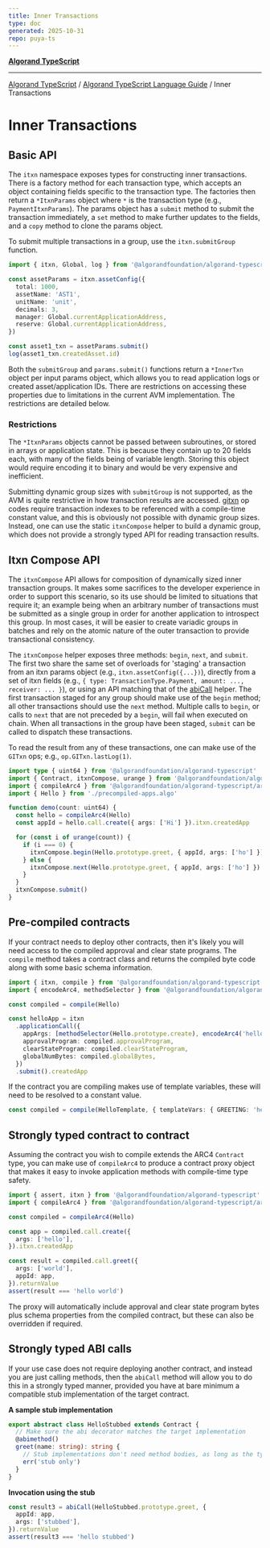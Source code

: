 ```yaml
---
title: Inner Transactions
type: doc
generated: 2025-10-31
repo: puya-ts
---
```

[**Algorand TypeScript**](../../README.md)

***

[Algorand TypeScript](../../modules.md) / [Algorand TypeScript Language Guide](../Algorand-TypeScript-Language-Guide.md) / Inner Transactions

# Inner Transactions

## Basic API

The `itxn` namespace exposes types for constructing inner transactions. There is a factory method for each transaction type, which accepts an object containing fields specific to the transaction type. The factories then return a `*ItxnParams` object where `*` is the transaction type (e.g., `PaymentItxnParams`). The params object has a `submit` method to submit the transaction immediately, a `set` method to make further updates to the fields, and a `copy` method to clone the params object.

To submit multiple transactions in a group, use the `itxn.submitGroup` function.

```ts
import { itxn, Global, log } from '@algorandfoundation/algorand-typescript'

const assetParams = itxn.assetConfig({
  total: 1000,
  assetName: 'AST1',
  unitName: 'unit',
  decimals: 3,
  manager: Global.currentApplicationAddress,
  reserve: Global.currentApplicationAddress,
})

const asset1_txn = assetParams.submit()
log(asset1_txn.createdAsset.id)
```

Both the `submitGroup` and `params.submit()` functions return a `*InnerTxn` object per input params object, which allows you to read application logs or created asset/application IDs. There are restrictions on accessing these properties due to limitations in the current AVM implementation. The restrictions are detailed below.

### Restrictions

The `*ItxnParams` objects cannot be passed between subroutines, or stored in arrays or application state. This is because they contain up to 20 fields each, with many of the fields being of variable length. Storing this object would require encoding it to binary and would be very expensive and inefficient.

Submitting dynamic group sizes with `submitGroup` is not supported, as the AVM is quite restrictive in how transaction results are accessed. [gitxn](https://developer.algorand.org/docs/get-details/dapps/avm/teal/opcodes/v11/#gitxn) op codes require transaction indexes to be referenced with a compile-time constant value, and this is obviously not possible with dynamic group sizes. Instead, one can use the static `itxnCompose` helper to build a dynamic group, which does not provide a strongly typed API for reading transaction results.

## Itxn Compose API

The `itxnCompose` API allows for composition of dynamically sized inner transaction groups. It makes some sacrifices to the developer experience in order to support this scenario, so its use should be limited to situations that require it; an example being when an arbitrary number of transactions must be submitted as a single group in order for another application to introspect this group. In most cases, it will be easier to create variadic groups in batches and rely on the atomic nature of the outer transaction to provide transactional consistency.

The `itxnCompose` helper exposes three methods: `begin`, `next`, and `submit`. The first two share the same set of overloads for 'staging' a transaction from an itxn params object (e.g., `itxn.assetConfig({...})`), directly from a set of itxn fields (e.g., `{ type: TransactionType.Payment, amount: ..., receiver: ... }`), or using an API matching that of the [abiCall](#strongly-typed-abi-calls) helper. The first transaction staged for any group should make use of the `begin` method; all other transactions should use the `next` method. Multiple calls to `begin`, or calls to `next` that are not preceded by a `begin`, will fail when executed on chain. When all transactions in the group have been staged, `submit` can be called to dispatch these transactions.

To read the result from any of these transactions, one can make use of the `GITxn` ops; e.g., `op.GITxn.lastLog(1)`.

```ts
import type { uint64 } from '@algorandfoundation/algorand-typescript'
import { Contract, itxnCompose, urange } from '@algorandfoundation/algorand-typescript'
import { compileArc4 } from '@algorandfoundation/algorand-typescript/arc4'
import { Hello } from './precompiled-apps.algo'

function demo(count: uint64) {
  const hello = compileArc4(Hello)
  const appId = hello.call.create({ args: ['Hi'] }).itxn.createdApp

  for (const i of urange(count)) {
    if (i === 0) {
      itxnCompose.begin(Hello.prototype.greet, { appId, args: ['ho'] })
    } else {
      itxnCompose.next(Hello.prototype.greet, { appId, args: ['ho'] })
    }
  }
  itxnCompose.submit()
}
```

## Pre-compiled contracts

If your contract needs to deploy other contracts, then it's likely you will need access to the compiled approval and clear state programs. The `compile` method takes a contract class and returns the compiled byte code along with some basic schema information.

```ts
import { itxn, compile } from '@algorandfoundation/algorand-typescript'
import { encodeArc4, methodSelector } from '@algorandfoundation/algorand-typescript/arc4'

const compiled = compile(Hello)

const helloApp = itxn
  .applicationCall({
    appArgs: [methodSelector(Hello.prototype.create), encodeArc4('hello')],
    approvalProgram: compiled.approvalProgram,
    clearStateProgram: compiled.clearStateProgram,
    globalNumBytes: compiled.globalBytes,
  })
  .submit().createdApp
```

If the contract you are compiling makes use of template variables, these will need to be resolved to a constant value.

```ts
const compiled = compile(HelloTemplate, { templateVars: { GREETING: 'hey' } })
```

## Strongly typed contract to contract

Assuming the contract you wish to compile extends the ARC4 `Contract` type, you can make use of `compileArc4` to produce a contract proxy object that makes it easy to invoke application methods with compile-time type safety.

```ts
import { assert, itxn } from '@algorandfoundation/algorand-typescript'
import { compileArc4 } from '@algorandfoundation/algorand-typescript/arc4'

const compiled = compileArc4(Hello)

const app = compiled.call.create({
  args: ['hello'],
}).itxn.createdApp

const result = compiled.call.greet({
  args: ['world'],
  appId: app,
}).returnValue
assert(result === 'hello world')
```

The proxy will automatically include approval and clear state program bytes plus schema properties from the compiled contract, but these can also be overridden if required.

## Strongly typed ABI calls

If your use case does not require deploying another contract, and instead you are just calling methods, then the `abiCall` method will allow you to do this in a strongly typed manner, provided you have at bare minimum a compatible stub implementation of the target contract.

**A sample stub implementation**

```ts
export abstract class HelloStubbed extends Contract {
  // Make sure the abi decorator matches the target implementation
  @abimethod()
  greet(name: string): string {
    // Stub implementations don't need method bodies, as long as the type information is correct
    err('stub only')
  }
}
```

**Invocation using the stub**

```ts
const result3 = abiCall(HelloStubbed.prototype.greet, {
  appId: app,
  args: ['stubbed'],
}).returnValue
assert(result3 === 'hello stubbed')
```
